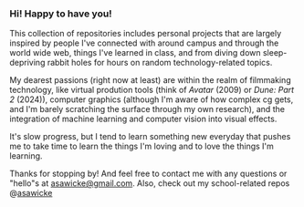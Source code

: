 ### Hi! Happy to have you!

This collection of repositories includes personal projects that are largely inspired by people I've connected with around campus and through the world wide web, things I've learned in class, and from diving down sleep-depriving rabbit holes for hours on random technology-related topics. 

My dearest passions (right now at least) are within the realm of filmmaking technology, like virtual prodution tools (think of _Avatar_ (2009) or _Dune: Part 2_ (2024)), computer graphics (although I'm aware of how complex cg gets, and I'm barely scratching the surface through my own research), and the integration of machine learning and computer vision into visual effects. 

It's slow progress, but I tend to learn something new everyday that pushes me to take time to learn the things I'm loving and to love the things I'm learning. 

Thanks for stopping by! And feel free to contact me with any questions or "hello"s at asawicke@gmail.com. Also, check out my school-related repos @[asawicke](https://github.com/asawicke)
